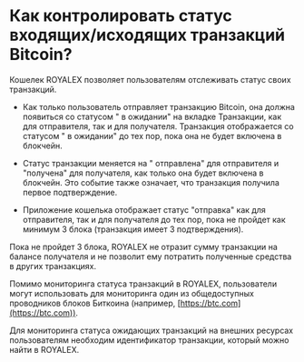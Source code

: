 # Как контролировать статус входящих/исходящих транзакций Bitcoin?

Кошелек ROYALEX позволяет пользователям отслеживать статус своих транзакций.

- Как только пользователь отправляет транзакцию Bitcoin, она должна появиться со статусом " в ожидании" на вкладке Транзакции, как для отправителя, так и для получателя. Транзакция отображается со статусом " в ожидании" до тех пор, пока она не будет включена в блокчейн.

- Статус транзакции меняется на " отправлена" для отправителя и "получена" для получателя, как только она будет включена в блокчейн. Это событие также означает, что транзакция получила первое подтверждение.

- Приложение кошелька отображает статус "отправка" как для отправителя, так и для получателя до тех пор, пока не пройдет как минимум 3 блока (транзакция имеет 3 подтверждения).

Пока не пройдет 3 блока, ROYALEX не отразит сумму транзакции на балансе получателя и не позволит ему потратить полученные средства в других транзакциях.

Помимо мониторинга статуса транзакций в ROYALEX, пользователи могут использовать для мониторинга один из общедоступных проводников блоков Биткоина (например, [https://btc.com](https://btc.com)).

Для мониторинга статуса ожидающих транзакций на внешних ресурсах пользователям необходим идентификатор транзакции, который можно найти в ROYALEX.